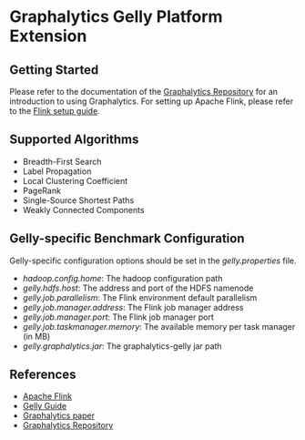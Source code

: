 # Graphalytics Gelly Platform Extension

## Getting Started
Please refer to the documentation of the [Graphalytics Repository](https://github.com/tudelft-atlarge/graphalytics) for an introduction to using Graphalytics. For setting up Apache Flink, please refer to the [Flink setup guide](https://ci.apache.org/projects/flink/flink-docs-release-1.0/quickstart/setup_quickstart.html).

## Supported Algorithms
- Breadth-First Search
- Label Propagation
- Local Clustering Coefficient
- PageRank
- Single-Source Shortest Paths
- Weakly Connected Components

## Gelly-specific Benchmark Configuration
Gelly-specific configuration options should be set in the *gelly.properties* file.

- *hadoop.config.home*: The hadoop configuration path
- *gelly.hdfs.host*: The address and port of the HDFS namenode
- *gelly.job.parallelism*: The Flink environment default parallelism
- *gelly.job.manager.address*: The Flink job manager address
- *gelly.job.manager.port*: The Flink job manager port
- *gelly.job.taskmanager.memory*: The available memory per task manager (in MB)
- *gelly.graphalytics.jar*: The graphalytics-gelly jar path

## References
- [Apache Flink](https://flink.apache.org/)
- [Gelly Guide](https://ci.apache.org/projects/flink/flink-docs-master/dev/libs/gelly/index.html)
- [Graphalytics paper](https://dl.acm.org/citation.cfm?id=2764954)
- [Graphalytics Repository](https://github.com/tudelft-atlarge/graphalytics)
